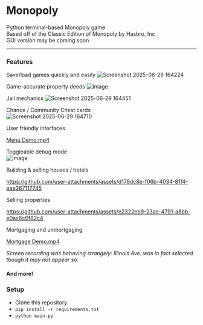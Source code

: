 # Monopoly
Python terminal-based Monopoly game  
Based off of the Classic Edition of Monopoly by Hasbro, Inc  
GUI version may be coming soon  
<hr>

### Features
Save/load games quickly and easily 
![Screenshot 2025-06-29 164224](https://github.com/user-attachments/assets/194e523e-ef7a-4ee0-9400-6b14a11c1e20)

Game-accurate property deeds
![image](https://github.com/user-attachments/assets/8cee5e0e-35ce-4bed-8bd0-661d6d62a9aa)

Jail mechanics
![Screenshot 2025-06-29 164451](https://github.com/user-attachments/assets/9a431611-31fa-4d8b-a5ec-6003daf4e347)

Chance / Community Chest cards  
![Screenshot 2025-06-29 164710](https://github.com/user-attachments/assets/ad5f5712-cbde-4bf7-b56c-e6e1e5d3b707)

User friendly interfaces  

[Menu Demo.mp4](https://github.com/user-attachments/assets/a215e67b-0d21-4675-869d-9e3c447cc23e)

Toggleable debug mode  
![image](https://github.com/user-attachments/assets/ae7ffc3a-33f3-4e73-bd66-5c3eece30f25)


Building & selling houses / hotels

https://github.com/user-attachments/assets/d178dc8e-f06b-4034-81f4-eae367117745


Selling properties

https://github.com/user-attachments/assets/e2322eb9-23ae-4791-a8bb-e0ac6c0f82c4

Mortgaging and unmortgaging  

[Mortgage Demo.mp4](https://github.com/user-attachments/assets/5a5ff072-ce7c-41f7-815f-3fd982ad7901)  

*Screen recording was behaving strangely: Illinois Ave. was in fact selected though it may not appear so.*

#### And more!

### Setup 
- Clone this repository
- `pip install -r requirements.txt`
- `python main.py`
